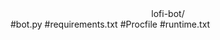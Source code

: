 <div align="center">  lofi-bot/ 
</div>
#bot.py
</div>
#requirements.txt
</div>
#Procfile
</div>
#runtime.txt
</div>